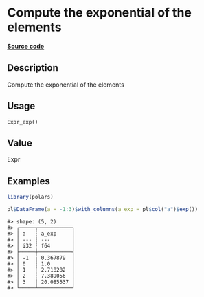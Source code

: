 

# Compute the exponential of the elements

[**Source code**](https://github.com/pola-rs/r-polars/tree/1fd6c01b862685c50e295d9b2ef690a69c3a7963/R/after-wrappers.R#L20)

## Description

Compute the exponential of the elements

## Usage

<pre><code class='language-R'>Expr_exp()
</code></pre>

## Value

Expr

## Examples

``` r
library(polars)

pl$DataFrame(a = -1:3)$with_columns(a_exp = pl$col("a")$exp())
```

    #> shape: (5, 2)
    #> ┌─────┬───────────┐
    #> │ a   ┆ a_exp     │
    #> │ --- ┆ ---       │
    #> │ i32 ┆ f64       │
    #> ╞═════╪═══════════╡
    #> │ -1  ┆ 0.367879  │
    #> │ 0   ┆ 1.0       │
    #> │ 1   ┆ 2.718282  │
    #> │ 2   ┆ 7.389056  │
    #> │ 3   ┆ 20.085537 │
    #> └─────┴───────────┘
